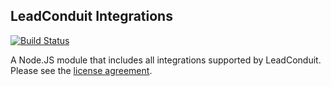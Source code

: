 ## LeadConduit Integrations 

[![Build Status](https://travis-ci.org/activeprospect/leadconduit-integrations.svg?branch=master)](https://travis-ci.org/activeprospect/leadconduit-integrations)

A Node.JS module that includes all integrations supported by LeadConduit. Please see the [license agreement](http://creativecommons.org/licenses/by-nc-nd/4.0/).
